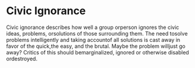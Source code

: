 # Civic Ignorance

Civic ignorance describes how well a group orperson ignores the civic ideas, problems, orsolutions of those surrounding them. The need tosolve problems intelligently and taking accountof all solutions is cast away in favor of the quick,the easy, and the brutal. Maybe the problem willjust go away? Critics of this should bemarginalized, ignored or otherwise disabled ordestroyed.
